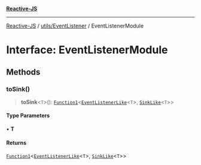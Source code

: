 [**Reactive-JS**](../../../README.md)

***

[Reactive-JS](../../../README.md) / [utils/EventListener](../README.md) / EventListenerModule

# Interface: EventListenerModule

## Methods

### toSink()

> **toSink**\<`T`\>(): [`Function1`](../../../functions/type-aliases/Function1.md)\<[`EventListenerLike`](../../interfaces/EventListenerLike.md)\<`T`\>, [`SinkLike`](../../interfaces/SinkLike.md)\<`T`\>\>

#### Type Parameters

• **T**

#### Returns

[`Function1`](../../../functions/type-aliases/Function1.md)\<[`EventListenerLike`](../../interfaces/EventListenerLike.md)\<`T`\>, [`SinkLike`](../../interfaces/SinkLike.md)\<`T`\>\>
